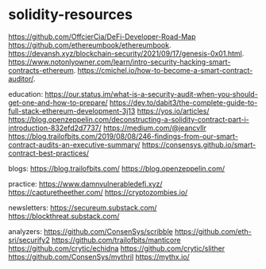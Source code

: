 # solidity-resources

https://github.com/OffcierCia/DeFi-Developer-Road-Map<br/>
https://github.com/ethereumbook/ethereumbook. 
https://devansh.xyz/blockchain-security/2021/09/17/genesis-0x01.html. 
https://www.notonlyowner.com/learn/intro-security-hacking-smart-contracts-ethereum. 
https://cmichel.io/how-to-become-a-smart-contract-auditor/. 

education:
https://our.status.im/what-is-a-security-audit-when-you-should-get-one-and-how-to-prepare/
https://dev.to/dabit3/the-complete-guide-to-full-stack-ethereum-development-3j13
https://yos.io/articles/
https://blog.openzeppelin.com/deconstructing-a-solidity-contract-part-i-introduction-832efd2d7737/
https://medium.com/@jeancvllr
https://blog.trailofbits.com/2019/08/08/246-findings-from-our-smart-contract-audits-an-executive-summary/
https://consensys.github.io/smart-contract-best-practices/

blogs:
https://blog.trailofbits.com/
https://blog.openzeppelin.com/

practice:
https://www.damnvulnerabledefi.xyz/
https://capturetheether.com/
https://cryptozombies.io/

newsletters:
https://secureum.substack.com/
https://blockthreat.substack.com/

analyzers:
https://github.com/ConsenSys/scribble
https://github.com/eth-sri/securify2
https://github.com/trailofbits/manticore
https://github.com/crytic/echidna
https://github.com/crytic/slither
https://github.com/ConsenSys/mythril
https://mythx.io/
